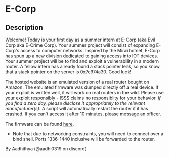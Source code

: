 # E-Corp

## Description

Welcome! Today is your first day as a summer intern at E-Corp (aka Evil Corp aka E-Crime Corp). Your summer project will consist of expanding E-Corp's access to computer networks. Inspired by the Mirai botnet, E-Corp has spun up a new division dedicated to gaining access into IOT devices. Your summer project will be to find and exploit a vulnerability in a modern router. A fellow intern has already found a stack pointer leak, so you know that a stack pointer on the server is 0x7c974a30. Good luck!

The hosted website is an emulated version of a real router bought on Amazon. The emulated firmware was dumped directly off a real device. If your exploit is written well, it will work on real routers in the wild. Please use your exploit responsibly - ISSS claims no responsiblity for your behavior. *If you find a zero day, please disclose it appropriately to the relevant manufacturer(s).* A script will automatically restart the router if it has crashed. If you can't access it after 10 minutes, please message an officer.

The firmware can be found [here](https://utexas.box.com/s/lvs6vf1ahiw29cm1rhs4swevjz04ny7q).

* Note that due to networking constraints, you will need to connect over a bind shell. Ports 1336-1440 inclusive will be forwarded to the router.

By Aadhithya (@aadhi0319 on discord)


